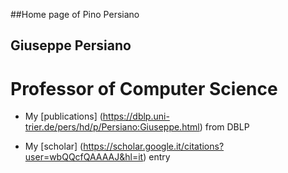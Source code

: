 ##Home page of Pino Persiano


## Giuseppe Persiano
# Professor of Computer Science


- My  [publications] (https://dblp.uni-trier.de/pers/hd/p/Persiano:Giuseppe.html) from DBLP

- My  [scholar] (https://scholar.google.it/citations?user=wbQQcfQAAAAJ&hl=it) entry


